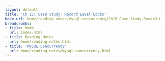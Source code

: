 ```yaml
---
layout: default
title: 'Ch 15: Case Study: Record Level Locks'
base-url: home/reading-notes/mysql-concurrency/Ch15-Case-Study-Record-Level-Locks.html
breadcrumbs:
- title: Home
  url: index.html
- title: Reading Notes
  url: home/reading-notes.html
- title: 'MySQL Concurrency'
  url: home/reading-notes/mysql-concurrency.html
---
```


